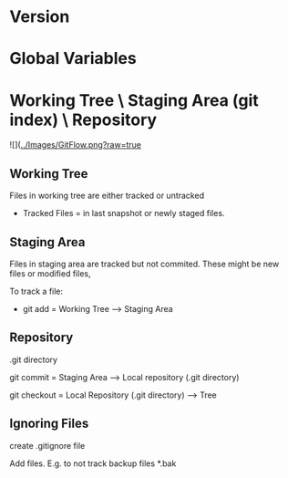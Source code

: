 # Version

# Global Variables


# Working Tree \ Staging Area  (git index) \ Repository

![]([../Images/GitFlow.png?raw=true](https://github.com/WelshieGD/terraform-learnings/blob/main/journal/prep/Images/GitFlow.png)


## Working Tree
Files in working tree are either tracked or untracked 
- Tracked Files = in last snapshot or newly staged files. 

## Staging Area
Files in staging area are tracked but not commited. These might be new files or modified files, 

To track a file:
- git add = Working Tree --> Staging Area

## Repository
.git directory 

git commit = Staging Area --> Local repository (.git directory)


git checkout = Local Repository (.git directory) --> Tree


## Ignoring Files

create .gitignore file

Add files. E.g. to not track backup files
*.bak
